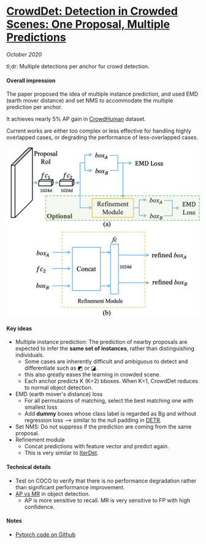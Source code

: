 # [CrowdDet: Detection in Crowded Scenes: One Proposal, Multiple Predictions](https://arxiv.org/abs/2003.09163)

_October 2020_

tl;dr: Multiple detections per anchor for crowd detection.

#### Overall impression
The paper proposed the idea of multiple instance prediction, and used EMD (earth mover distance) and set NMS to accommodate the multiple prediction per anchor. 

It achieves nearly 5% AP gain in [CrowdHuman](crowdhuman.md) dataset. 

Current works are either too complex or less effective for handling highly overlapped cases, or degrading the performance of less-overlapped cases.

![](https://github.com/Purkialo/images/blob/master/CrowdDet_arch.jpg?raw=true)

#### Key ideas
- Multiple instance prediction: The prediction of nearby proposals are expected to infer the **same set of instances**, rather than distinguishing individuals. 
	- Some cases are inherently difficult and ambiguous to detect and differentiate such as ◩ or ◪. 
	- this also greatly eases the learning in crowded scene. 
	- Each anchor predicts K (K=2) bboxes. When K=1, CrowdDet reduces to normal object detection.
- EMD (earth mover's distance) loss
	- For all permutaions of matching, select the best matching one with smallest loss
	- Add **dummy** boxes whose class label is regarded as Bg and without regression loss --> similar to the null padding in [DETR](detr.md).
- Set NMS: Do not suppress if the prediction are coming from the same proposal. 
- Refinement module
	- Concat predictions with feature vector and predict again. 
	- This is very similar to [IterDet](https://arxiv.org/abs/2005.05708).

#### Technical details
- Test on COCO to verify that there is no performance degradation rather than significant performance improvement. 
- [AP vs MR](ap_mr.md) in object detection.
	- AP is more sensitive to recall. MR is very sensitive to FP with high confidence. 

#### Notes
- [Pytorch code on Github](https://github.com/Purkialo/CrowdDet)


